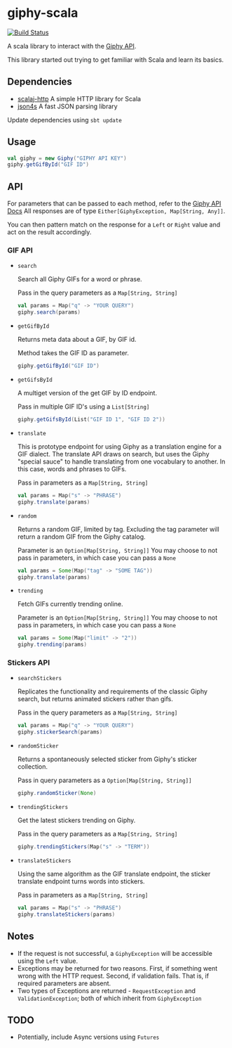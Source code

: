 # giphy-scala

[![Build Status](https://travis-ci.org/vivangkumar/giphy-scala.svg?branch=master)](https://travis-ci.org/vivangkumar/giphy-scala)

A scala library to interact with the [Giphy API](https://github.com/Giphy/GiphyAPI).

This library started out trying to get familiar with Scala and learn its basics.

## Dependencies

- [scalaj-http](https://github.com/scalaj/scalaj-http)
  A simple HTTP library for Scala
- [json4s](https://github.com/json4s/json4s)
  A fast JSON parsing library
  
Update dependencies using `sbt update`

## Usage

```scala
val giphy = new Giphy("GIPHY API KEY")
giphy.getGifById("GIF ID")
```

## API

For parameters that can be passed to each method, refer to the [Giphy API Docs](https://github.com/Giphy/GiphyAPI)
All responses are of type `Either[GiphyException, Map[String, Any]]`.

You can then pattern match on the response for a `Left` or `Right` value and act on the result accordingly.

### GIF API

- `search`

  Search all Giphy GIFs for a word or phrase.
  
  Pass in the query parameters as a `Map[String, String]`
  
  ```scala
  val params = Map("q" -> "YOUR QUERY")
  giphy.search(params)
  ```
- `getGifById`

  Returns meta data about a GIF, by GIF id.
  
  Method takes the GIF ID as parameter.
  
  ```scala
  giphy.getGifById("GIF ID")
  ```
- `getGifsById`

  A multiget version of the get GIF by ID endpoint.
  
  Pass in multiple GIF ID's using a `List[String]`
  
  ```scala
  giphy.getGifsById(List("GIF ID 1", "GIF ID 2"))
  ```
- `translate`

  This is prototype endpoint for using Giphy as a translation engine for a GIF dialect. 
  The translate API draws on search, but uses the Giphy "special sauce" to handle translating from one vocabulary to another. 
  In this case, words and phrases to GIFs.
  
  Pass in parameters as a `Map[String, String]`
  
  ```scala
  val params = Map("s" -> "PHRASE")
  giphy.translate(params)
  ```
- `random`

  Returns a random GIF, limited by tag. 
  Excluding the tag parameter will return a random GIF from the Giphy catalog.
  
  Parameter is an `Option[Map[String, String]]`
  You may choose to not pass in parameters, in which case you can pass a `None`
  
  ```scala
  val params = Some(Map("tag" -> "SOME TAG"))
  giphy.translate(params)
  ```
- `trending`

  Fetch GIFs currently trending online.
  
  Parameter is an `Option[Map[String, String]]`
  You may choose to not pass in parameters, in which case you can pass a `None`
  
   ```scala
   val params = Some(Map("limit" -> "2"))
   giphy.trending(params)
   ```
### Stickers API

- `searchStickers`

  Replicates the functionality and requirements of the classic Giphy search, 
  but returns animated stickers rather than gifs.
  
  Pass in the query parameters as a `Map[String, String]`
  
  ```scala
  val params = Map("q" -> "YOUR QUERY")
  giphy.stickerSearch(params)
  ```
- `randomSticker`

  Returns a spontaneously selected sticker from Giphy's sticker collection.
  
  Pass in query parameters as a `Option[Map[String, String]]`
  
  ```scala
  giphy.randomSticker(None)
  ```
- `trendingStickers`

  Get the latest stickers trending on Giphy.
  
  Pass in the query parameters as a `Map[String, String]`
  
  ```scala
  giphy.trendingStickers(Map("s" -> "TERM"))
  ```
- `translateStickers`

  Using the same algorithm as the GIF translate endpoint, 
  the sticker translate endpoint turns words into stickers.
  
  Pass in parameters as a `Map[String, String]`
  
  ```scala
  val params = Map("s" -> "PHRASE")
  giphy.translateStickers(params)
  ```

## Notes

- If the request is not successful, a `GiphyException` will be accessible using the `Left` value.
- Exceptions may be returned for two reasons. First, if something went wrong with the HTTP request.
  Second, if validation fails. That is, if required parameters are absent.
- Two types of Exceptions are returned - `RequestException` and `ValidationException`; both of which inherit
  from `GiphyException`

## TODO

- Potentially, include Async versions using `Futures`

  
